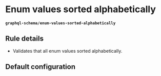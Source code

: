 # Enum values sorted alphabetically
#### `graphql-schema/enum-values-sorted-alphabetically`

## Rule details

* Validates that all enum values sorted alphabetically.

## Default configuration

